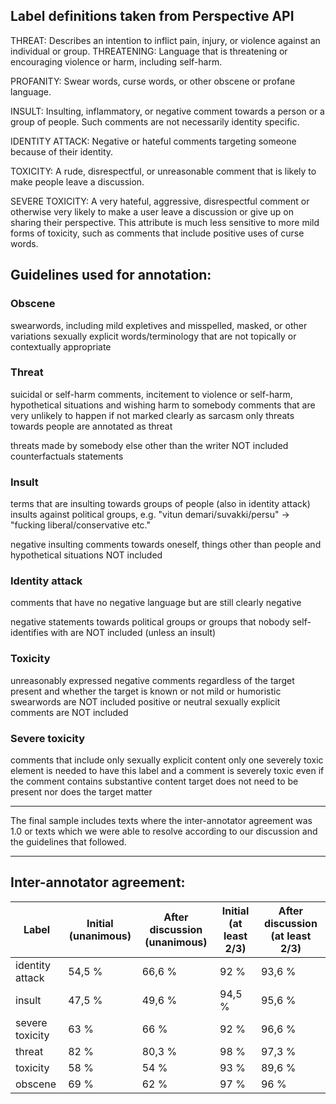 ## Label definitions taken from Perspective API

THREAT: Describes an intention to inflict pain, injury, or violence against an individual or group.
THREATENING: Language that is threatening or encouraging violence or harm, including self-harm.

PROFANITY: Swear words, curse words, or other obscene or profane language.

INSULT: Insulting, inflammatory, or negative comment towards a person or a group of people. Such comments are not necessarily identity specific.

IDENTITY ATTACK: Negative or hateful comments targeting someone because of their identity.

TOXICITY: A rude, disrespectful, or unreasonable comment that is likely to make people leave a discussion.

SEVERE TOXICITY: A very hateful, aggressive, disrespectful comment or otherwise very likely to make a user leave a discussion or give up on sharing their perspective. This attribute is much less sensitive to more mild forms of toxicity, such as comments that include positive uses of curse words.

## Guidelines used for annotation:

### Obscene

swearwords, including mild expletives and misspelled, masked, or other variations
sexually explicit words/terminology that are not topically or contextually appropriate

### Threat

suicidal or self-harm comments, incitement to violence or self-harm, hypothetical situations and wishing harm to somebody
comments that are very unlikely to happen if not marked clearly as sarcasm
only threats towards people are annotated as threat

threats made by somebody else other than the writer NOT included
counterfactuals statements <!--- as in "if I was there I would have..." --->


### Insult

terms that are insulting towards groups of people (also in identity attack) 
insults against political groups, e.g. "vitun demari/suvakki/persu" -> "fucking liberal/conservative etc." <!--- I made this decision here.. --->

negative insulting comments towards oneself, things other than people and hypothetical situations NOT included

<!--- PROBLEM: use of racist or rapist if true, target not clear --->

### Identity attack

comments that have no negative language but are still clearly negative

negative statements towards political groups or groups that nobody self-identifies with are NOT included (unless an insult)

### Toxicity

unreasonably expressed negative comments regardless of the target present and whether the target is known or not
mild or humoristic swearwords are NOT included
positive or neutral sexually explicit comments are NOT included

### Severe toxicity

comments that include only sexually explicit content
only one severely toxic element is needed to have this label and a comment is severely toxic even if the comment contains substantive content
target does not need to be present nor does the target matter


---

The final sample includes texts where the inter-annotator agreement was 1.0 or texts which we were able to resolve according to our discussion and the guidelines that followed.

---

## Inter-annotator agreement:

| Label | Initial (unanimous) | After discussion (unanimous) | Initial (at least 2/3) | After discussion (at least 2/3) |
|------ | ------------------- | ---------------------------- | ---------------------- | ------------------------------- |
| identity attack | 54,5 %  | 66,6 %  | 92 %  |  93,6 % |
| insult | 47,5 %   |  49,6 % |  94,5 % | 95,6 %  |
| severe toxicity | 63 %   | 66 %  |  92 % |   96,6 %   |
| threat |  82 %   | 80,3 %   |  98 % |  97,3 %   |
| toxicity | 58 %   | 54 %   |  93 %  |  89,6 %  |
| obscene | 69 %   | 62 %  |  97 %  | 96 % |



<!---
### Initial agreement

200 comments:

identity attack

     16 0.3333333333333333
     75 0.6666666666666666
    109 1.0

    unanimous: 54,5 %
    atleast 2/3: 92 %


insult
    
    11 0.3333333333333333
     94 0.6666666666666666
     95 1.0

    unanimous: 47,5 %
    atleast 2/3: 94,5 %


severe toxicity

     16 0.3333333333333333
     58 0.6666666666666666
    126 1.0

    unanimous: 63 %
    atleast 2/3: 92 %


threat

    4 0.3333333333333333
     32 0.6666666666666666
    164 1.0


    unanimous: 82 %
    atleast 2/3: 98 %

toxicity

    14 0.3333333333333333
     70 0.6666666666666666
    116 1.0

    unanimous: 58 %
    atleast 2/3: 93 %


100 comments:

obscene

    3 0.3333333333333333
     28 0.6666666666666666
     69 1.0

    unanimous: 69 %
    atleast 2/3: 97 %


### Agreement after discussion

300 comments:

identity attack

    19 0.3333333333333333
     81 0.6666666666666666
    200 1.0

    unanimous: 66,6 %
    atleast 2/3: 93,6 %

insult

     13 0.3333333333333333
    138 0.6666666666666666
    149 1.0
    
    unanimous: 49,6 %
    atleast 2/3: 95,6 %

severe toxicity

    10 0.3333333333333333
     92 0.6666666666666666
    198 1.0
 
    unanimous: 66 %
    atleast 2/3: 96,6 %

threat

      8 0.3333333333333333
     51 0.6666666666666666
    241 1.0

    unanimous: 80,3 %
    atleast 2/3: 97,3 %

toxicity

     31 0.3333333333333333
    107 0.6666666666666666
    162 1.0

    unanimous: 54 %
    atleast 2/3: 89,6 %

400 comments:

obscene

     16 0.3333333333333333
    136 0.6666666666666666
    248 1.0
    
    unanimous: 62 %
    atleast 2/3: 96 %

--->